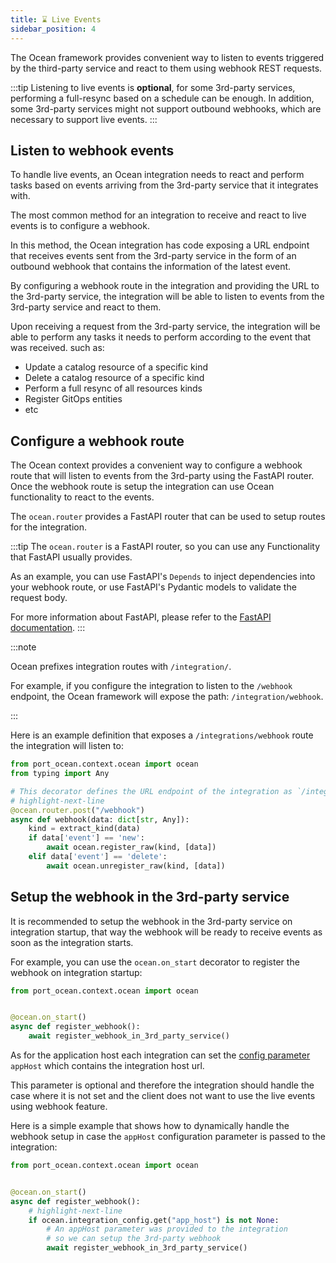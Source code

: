 ```yaml
---
title: ⌛ Live Events
sidebar_position: 4
---
```


The Ocean framework provides convenient way to listen to events triggered by the third-party service and react to them
using webhook REST requests.

:::tip
Listening to live events is **optional**, for some 3rd-party services, performing a full-resync based on a schedule can be enough. In addition, some 3rd-party services might not support outbound webhooks, which are necessary to support live events.
:::

## Listen to webhook events

To handle live events, an Ocean integration needs to react and perform tasks based on events arriving from the 3rd-party service that it
integrates with.

The most common method for an integration to receive and react to live events is to configure a webhook.

In this method, the Ocean integration has code exposing a URL endpoint that receives events sent from the 3rd-party service in the form of an outbound webhook that contains the information of the latest event.

By configuring a webhook route in the integration and providing the URL to the 3rd-party service, the integration will
be able to listen to events from the 3rd-party service and react to them.

Upon receiving a request from the 3rd-party service, the integration will be able to perform any tasks it needs to perform according to the event that was received. such as:

- Update a catalog resource of a specific kind
- Delete a catalog resource of a specific kind
- Perform a full resync of all resources kinds
- Register GitOps entities
- etc

## Configure a webhook route

The Ocean context provides a convenient way to configure a webhook route that will listen to events from the 3rd-party
using the FastAPI router. Once the webhook route is setup the integration can use Ocean functionality to react to the events.

The `ocean.router` provides a FastAPI router that can be used to setup routes for the integration.

:::tip
The `ocean.router` is a FastAPI router, so you can use any Functionality that FastAPI usually provides.

As an example, you can use FastAPI's `Depends` to inject dependencies into your webhook route, or use FastAPI's
Pydantic models to validate the request body.

For more information about FastAPI, please refer to the [FastAPI documentation](https://fastapi.tiangolo.com/).
:::

:::note

Ocean prefixes integration routes with `/integration/`.

For example, if you configure the integration to listen to the `/webhook` endpoint, the Ocean framework will expose the path: `/integration/webhook`.

:::

Here is an example definition that exposes a `/integrations/webhook` route the integration will listen to:

```python showLineNumbers
from port_ocean.context.ocean import ocean
from typing import Any

# This decorator defines the URL endpoint of the integration as `/integration/webhook`
# highlight-next-line
@ocean.router.post("/webhook")
async def webhook(data: dict[str, Any]):
    kind = extract_kind(data)
    if data['event'] == 'new':
        await ocean.register_raw(kind, [data])
    elif data['event'] == 'delete':
        await ocean.unregister_raw(kind, [data])
```

## Setup the webhook in the 3rd-party service

It is recommended to setup the webhook in the 3rd-party service on integration startup, that way the webhook will be
ready to receive events as soon as the integration starts.

For example, you can use the `ocean.on_start` decorator to register the webhook on integration startup:

```python showLineNumbers
from port_ocean.context.ocean import ocean


@ocean.on_start()
async def register_webhook():
    await register_webhook_in_3rd_party_service()
```

As for the application host each integration can set the [config parameter](../../develop-an-integration/integration-configuration.md) `appHost` which contains the integration
host url.

This parameter is optional and therefore the integration should handle the case where it is not set and the client does
not want to use the live events using webhook feature.

Here is a simple example that shows how to dynamically handle the webhook setup in case the `appHost` configuration parameter is passed to the integration:

```python showLineNumbers
from port_ocean.context.ocean import ocean


@ocean.on_start()
async def register_webhook():
    # highlight-next-line
    if ocean.integration_config.get("app_host") is not None:
        # An appHost parameter was provided to the integration
        # so we can setup the 3rd-party webhook
        await register_webhook_in_3rd_party_service()
```
